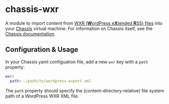 # chassis-wxr

A module to import content from [WXR (**W**ordPress e**X**tended **R**SS) files](https://codex.wordpress.org/Importing_Content) into your [Chassis](https://github.com/Chassis/Chassis) virtual machine. For information on Chassis itself, see the [Chassis documentation](http://docs.chassis.io/en/latest/).

## Configuration & Usage

In your Chassis yaml configuation file, add a new `wxr` key with a `path` property:

```yaml
wxr:
  path: ./path/to/wordpress-export.xml
```

The `path` property should specify the (content-directory-relative) file system path of a WordPress WXR XML file.
